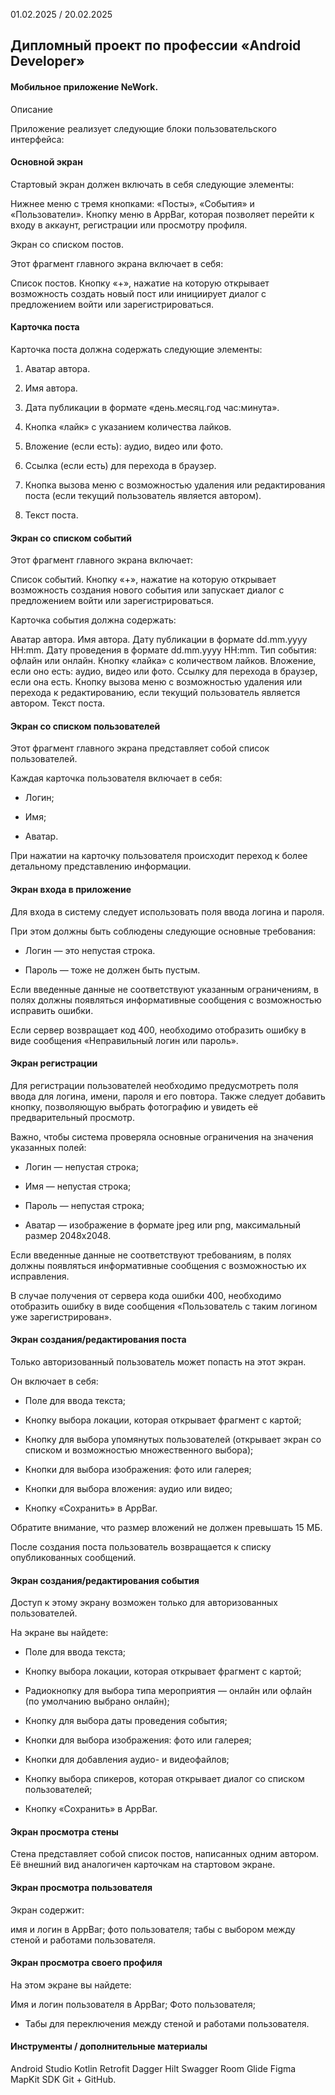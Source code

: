 01.02.2025 / 20.02.2025
## Дипломный проект по профессии «Android Developer»

#### Мобильное приложение NeWork.

Описание

Приложение реализует следующие блоки пользовательского интерфейса:

#### Основной экран
Стартовый экран должен включать в себя следующие элементы:

Нижнее меню с тремя кнопками: «Посты», «События» и «Пользователи». Кнопку меню в
AppBar, которая позволяет перейти к входу в аккаунт, регистрации или просмотру профиля.

Экран со списком постов.

Этот фрагмент главного экрана включает в себя:

Список постов. Кнопку «+», нажатие на которую открывает возможность создать новый пост
или инициирует диалог с предложением войти или зарегистрироваться.
#### Карточка поста
Карточка поста должна содержать следующие элементы:

1. Аватар автора.

2. Имя автора.

3. Дата публикации в формате «день.месяц.год час:минута».

4. Кнопка «лайк» с указанием количества лайков.

5. Вложение (если есть): аудио, видео или фото.

6. Ссылка (если есть) для перехода в браузер.

7. Кнопка вызова меню с возможностью удаления или редактирования поста (если
   текущий пользователь является автором).

8. Текст поста.

#### Экран со списком событий
Этот фрагмент главного экрана включает:

Список событий. Кнопку «+», нажатие на которую открывает возможность создания нового
события или запускает диалог с предложением войти или зарегистрироваться.

Карточка события должна содержать:

Аватар автора. Имя автора.
Дату публикации в формате dd.mm.yyyy HH:mm. Дату проведения в формате dd.mm.yyyy HH:mm.
Тип события: офлайн или онлайн. Кнопку «лайка» с количеством лайков.
Вложение, если оно есть: аудио, видео или фото. Ссылку для перехода в браузер, если она есть.
Кнопку вызова меню с возможностью удаления или перехода к редактированию, если
текущий пользователь является автором. Текст поста.
#### Экран со списком пользователей
Этот фрагмент главного экрана представляет собой список пользователей.

Каждая карточка пользователя включает в себя:

* Логин;

* Имя;

* Аватар.

При нажатии на карточку пользователя происходит переход к более детальному
представлению информации.

#### Экран входа в приложение
Для входа в систему следует использовать поля ввода логина и пароля.

При этом должны быть соблюдены следующие основные требования:

* Логин — это непустая строка.

* Пароль — тоже не должен быть пустым.

Если введенные данные не соответствуют указанным ограничениям, в полях должны
появляться информативные сообщения с возможностью исправить ошибки.

Если сервер возвращает код 400, необходимо отобразить ошибку в виде сообщения
«Неправильный логин или пароль».

#### Экран регистрации
Для регистрации пользователей необходимо предусмотреть поля ввода для логина, имени,
пароля и его повтора. Также следует добавить кнопку, позволяющую выбрать фотографию и
увидеть её предварительный просмотр.

Важно, чтобы система проверяла основные ограничения на значения указанных полей:

* Логин — непустая строка;

* Имя — непустая строка;

* Пароль — непустая строка;

* Аватар — изображение в формате jpeg или png, максимальный размер 2048х2048.

Если введенные данные не соответствуют требованиям, в полях должны появляться
информативные сообщения с возможностью их исправления.

В случае получения от сервера кода ошибки 400, необходимо отобразить ошибку в виде
сообщения «Пользователь с таким логином уже зарегистрирован».
#### Экран создания/редактирования поста
Только авторизованный пользователь может попасть на этот экран.

Он включает в себя:

* Поле для ввода текста;

* Кнопку выбора локации, которая открывает фрагмент с картой;

* Кнопку для выбора упомянутых пользователей (открывает экран со списком и возможностью множественного выбора);

* Кнопки для выбора изображения: фото или галерея;

* Кнопки для выбора вложения: аудио или видео;

* Кнопку «Сохранить» в AppBar.

Обратите внимание, что размер вложений не должен превышать 15 МБ.

После создания поста пользователь возвращается к списку опубликованных сообщений.
#### Экран создания/редактирования события
Доступ к этому экрану возможен только для авторизованных пользователей.

На экране вы найдете:

* Поле для ввода текста;

* Кнопку выбора локации, которая открывает фрагмент с картой;

* Радиокнопку для выбора типа мероприятия — онлайн или офлайн (по умолчанию выбрано онлайн);

* Кнопку для выбора даты проведения события;

* Кнопки для выбора изображения: фото или галерея;

* Кнопки для добавления аудио- и видеофайлов;

* Кнопку выбора спикеров, которая открывает диалог со списком пользователей;

* Кнопку «Сохранить» в AppBar.

#### Экран просмотра стены
Стена представляет собой список постов, написанных одним автором. Её внешний вид
аналогичен карточкам на стартовом экране.

#### Экран просмотра пользователя
Экран содержит:

имя и логин в AppBar;
фото пользователя;
табы с выбором между стеной и работами пользователя.

#### Экран просмотра своего профиля
На этом экране вы найдете:

Имя и логин пользователя в AppBar; Фото пользователя;

* Табы для переключения между стеной и работами пользователя.


#### Инструменты / дополнительные материалы

Android Studio
Kotlin
Retrofit
Dagger Hilt
Swagger
Room
Glide
Figma
MapKit SDK
Git + GitHub.